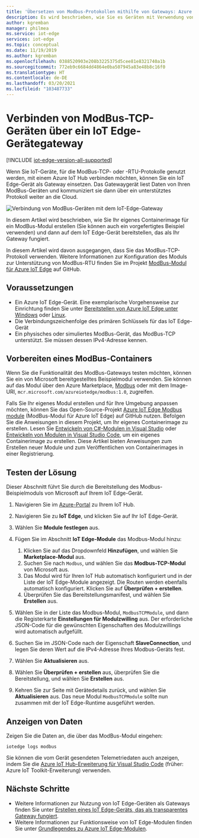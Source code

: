 ```yaml
---
title: 'Übersetzen von Modbus-Protokollen mithilfe von Gateways: Azure IoT Edge | Microsoft-Dokumentation'
description: Es wird beschrieben, wie Sie es Geräten mit Verwendung von ModBus-TCP die Kommunikation mit Azure IoT Hub ermöglichen, indem Sie ein IoT Edge-Gatewaygerät erstellen.
author: kgremban
manager: philmea
ms.service: iot-edge
services: iot-edge
ms.topic: conceptual
ms.date: 11/19/2019
ms.author: kgremban
ms.openlocfilehash: 0388520903e208b3225375d5cee81e8321740a1b
ms.sourcegitcommit: 772eb9c6684dd4864e0ba507945a83e48b8c16f0
ms.translationtype: HT
ms.contentlocale: de-DE
ms.lasthandoff: 03/20/2021
ms.locfileid: "103487733"
---
```

# <a name="connect-modbus-tcp-devices-through-an-iot-edge-device-gateway"></a>Verbinden von ModBus-TCP-Geräten über ein IoT Edge-Gerätegateway

[!INCLUDE [iot-edge-version-all-supported](../../includes/iot-edge-version-all-supported.md)]

Wenn Sie IoT-Geräte, für die ModBus-TCP- oder -RTU-Protokolle genutzt werden, mit einem Azure IoT Hub verbinden möchten, können Sie ein IoT Edge-Gerät als Gateway einsetzen. Das Gatewaygerät liest Daten von Ihren ModBus-Geräten und kommuniziert sie dann über ein unterstütztes Protokoll weiter an die Cloud.

![Verbindung von ModBus-Geräten mit dem IoT-Edge-Gateway](./media/deploy-modbus-gateway/diagram.png)

In diesem Artikel wird beschrieben, wie Sie Ihr eigenes Containerimage für ein ModBus-Modul erstellen (Sie können auch ein vorgefertigtes Beispiel verwenden) und dann auf dem IoT Edge-Gerät bereitstellen, das als Ihr Gateway fungiert.

In diesem Artikel wird davon ausgegangen, dass Sie das ModBus-TCP-Protokoll verwenden. Weitere Informationen zur Konfiguration des Moduls zur Unterstützung von ModBus-RTU finden Sie im Projekt [ModBus-Modul für Azure IoT Edge](https://github.com/Azure/iot-edge-modbus) auf GitHub.

## <a name="prerequisites"></a>Voraussetzungen

* Ein Azure IoT Edge-Gerät. Eine exemplarische Vorgehensweise zur Einrichtung finden Sie unter [Bereitstellen von Azure IoT Edge unter Windows](quickstart.md) oder [Linux](quickstart-linux.md).
* Die Verbindungszeichenfolge des primären Schlüssels für das IoT Edge-Gerät
* Ein physisches oder simuliertes ModBus-Gerät, das ModBus-TCP unterstützt. Sie müssen dessen IPv4-Adresse kennen.

## <a name="prepare-a-modbus-container"></a>Vorbereiten eines ModBus-Containers

Wenn Sie die Funktionalität des ModBus-Gateways testen möchten, können Sie ein von Microsoft bereitgestelltes Beispielmodul verwenden. Sie können auf das Modul über den Azure Marketplace, [Modbus](https://azuremarketplace.microsoft.com/marketplace/apps/microsoft_iot.edge-modbus?tab=Overview) oder mit dem Image-URI, `mcr.microsoft.com/azureiotedge/modbus:1.0`, zugreifen.

Falls Sie Ihr eigenes Modul erstellen und für Ihre Umgebung anpassen möchten, können Sie das Open-Source-Projekt [Azure IoT Edge Modbus module](https://github.com/Azure/iot-edge-modbus) (ModBus-Modul für Azure IoT Edge) auf GitHub nutzen. Befolgen Sie die Anweisungen in diesem Projekt, um Ihr eigenes Containerimage zu erstellen. Lesen Sie [Entwickeln von C#-Modulen in Visual Studio](./how-to-visual-studio-develop-module.md) oder [Entwickeln von Modulen in Visual Studio Code](how-to-vs-code-develop-module.md), um ein eigenes Containerimage zu erstellen. Diese Artikel bieten Anweisungen zum Erstellen neuer Module und zum Veröffentlichen von Containerimages in einer Registrierung.

## <a name="try-the-solution"></a>Testen der Lösung

Dieser Abschnitt führt Sie durch die Bereitstellung des Modbus-Beispielmoduls von Microsoft auf Ihrem IoT Edge-Gerät.

1. Navigieren Sie im [Azure-Portal](https://portal.azure.com/) zu Ihrem IoT Hub.

2. Navigieren Sie zu **IoT Edge**, und klicken Sie auf Ihr IoT Edge-Gerät.

3. Wählen Sie **Module festlegen** aus.

4. Fügen Sie im Abschnitt **IoT Edge-Module** das Modbus-Modul hinzu:

   1. Klicken Sie auf das Dropdownfeld **Hinzufügen**, und wählen Sie **Marketplace-Modul** aus.
   2. Suchen Sie nach `Modbus`, und wählen Sie das **Modbus-TCP-Modul** von Microsoft aus.
   3. Das Modul wird für Ihren IoT Hub automatisch konfiguriert und in der Liste der IoT Edge-Module angezeigt. Die Routen werden ebenfalls automatisch konfiguriert. Klicken Sie auf **Überprüfen + erstellen**.
   4. Überprüfen Sie das Bereitstellungsmanifest, und wählen Sie **Erstellen** aus.

5. Wählen Sie in der Liste das Modbus-Modul, `ModbusTCPModule`, und dann die Registerkarte **Einstellungen für Modulzwilling** aus. Der erforderliche JSON-Code für die gewünschten Eigenschaften des Modulzwillings wird automatisch aufgefüllt.

6. Suchen Sie im JSON-Code nach der Eigenschaft **SlaveConnection**, und legen Sie deren Wert auf die IPv4-Adresse Ihres Modbus-Geräts fest.

7. Wählen Sie **Aktualisieren** aus.

8. Wählen Sie **Überprüfen + erstellen** aus, überprüfen Sie die Bereitstellung, und wählen Sie **Erstellen** aus.

9. Kehren Sie zur Seite mit Gerätedetails zurück, und wählen Sie **Aktualisieren** aus. Das neue Modul `ModbusTCPModule` sollte nun zusammen mit der IoT Edge-Runtime ausgeführt werden.

## <a name="view-data"></a>Anzeigen von Daten

Zeigen Sie die Daten an, die über das ModBus-Modul eingehen:

```cmd/sh
iotedge logs modbus
```

Sie können die vom Gerät gesendeten Telemetriedaten auch anzeigen, indem Sie die [Azure IoT Hub-Erweiterung für Visual Studio Code](https://marketplace.visualstudio.com/items?itemName=vsciot-vscode.azure-iot-toolkit) (früher: Azure IoT Toolkit-Erweiterung) verwenden.

## <a name="next-steps"></a>Nächste Schritte

* Weitere Informationen zur Nutzung von IoT Edge-Geräten als Gateways finden Sie unter [Erstellen eines IoT Edge-Geräts, das als transparentes Gateway fungiert](./how-to-create-transparent-gateway.md).
* Weitere Informationen zur Funktionsweise von IoT Edge-Modulen finden Sie unter [Grundlegendes zu Azure IoT Edge-Modulen](iot-edge-modules.md).